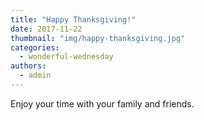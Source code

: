 ```yaml
---
title: "Happy Thanksgiving!"
date: 2017-11-22
thumbnail: "img/happy-thanksgiving.jpg"
categories: 
  - wonderful-wednesday
authors: 
  - admin
---
```


Enjoy your time with your family and friends.
